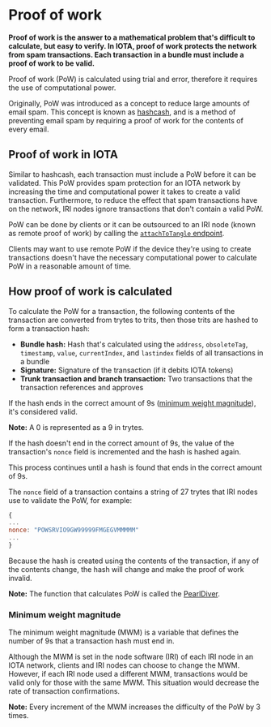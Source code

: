# Proof of work

**Proof of work is the answer to a mathematical problem that's difficult to calculate, but easy to verify. In IOTA, proof of work protects the network from spam transactions. Each transaction in a bundle must include a proof of work to be valid.**

Proof of work (PoW) is calculated using trial and error, therefore it requires the use of computational power.

Originally, PoW was introduced as a concept to reduce large amounts of email spam. This concept is known as [hashcash](https://en.wikipedia.org/wiki/Hashcash), and is a method of preventing email spam by requiring a proof of work for the contents of every email.

## Proof of work in IOTA

Similar to hashcash, each transaction must include a PoW before it can be validated. This PoW provides spam protection for an IOTA network by increasing the time and computational power it takes to create a valid transaction. Furthermore, to reduce the effect that spam transactions have on the network, IRI nodes ignore transactions that don't contain a valid PoW.

PoW can be done by clients or it can be outsourced to an IRI node (known as remote proof of work) by calling the [`attachToTangle` endpoint](root://iri/0.1/references/api-reference.md#attachToTangle).

Clients may want to use remote PoW if the device they're using to create transactions doesn't have the necessary computational power to calculate PoW in a reasonable amount of time.

## How proof of work is calculated

To calculate the PoW for a transaction, the following contents of the transaction are converted from trytes to trits, then those trits are hashed to form a transaction hash:

* **Bundle hash:** Hash that's calculated using the `address`, `obsoleteTag`, `timestamp`, `value`, `currentIndex`, and `lastindex` fields of all transactions in a bundle
* **Signature:** Signature of the transaction (if it debits IOTA tokens)
* **Trunk transaction and branch transaction:** Two transactions that the transaction references and approves

If the hash ends in the correct amount of 9s ([minimum weight magnitude](#minimum-weight-magnitude)), it's considered valid.

**Note:** A 0 is represented as a 9 in trytes.

If the hash doesn't end in the correct amount of 9s, the value of the transaction's `nonce` field is incremented and the hash is hashed again.

This process continues until a hash is found that ends in the correct amount of 9s.

The `nonce` field of a transaction contains a string of 27 trytes that IRI nodes use to validate the PoW, for example:

```javascript
{
...
nonce: "POWSRVIO9GW99999FMGEGVMMMMM"
...
}

```

Because the hash is created using the contents of the transaction, if any of the contents change, the hash will change and make the proof of work invalid.

**Note:** The function that calculates PoW is called the [PearlDiver](https://github.com/iotaledger/iri/blob/fcf2d105851ee891b093e2857592fa05258ec5be/src/main/java/com/iota/iri/crypto/PearlDiver.java).

### Minimum weight magnitude

The minimum weight magnitude (MWM) is a variable that defines the number of 9s that a transaction hash must end in.

Although the MWM is set in the node software (IRI) of each IRI node in an IOTA network, clients and IRI nodes can choose to change the MWM. However, if each IRI node used a different MWM, transactions would be valid only for those with the same MWM. This situation would decrease the rate of transaction confirmations.

**Note:** Every increment of the MWM increases the difficulty of the PoW by 3 times.
